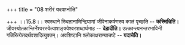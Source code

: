 +++
title = "08 शरीरं यदवाप्नोति"

+++
।।15.8।। स्वस्थाने स्थितानामिन्द्रियाणां जीवेनाकर्षणस्य कालं पृच्छति --
**कस्मिन्निति।** जीवस्योत्क्रान्तिर्नेश्वरस्येत्याशङ्क्येश्वरशब्दार्थमाह
-- **देहादीति।** उत्क्रान्त्यनन्तरभाविनी गतिरित्येतदर्थवशादित्युक्तम्।
अवशिष्टानि श्लोकाक्षराण्याचष्टे -- **यदाचेति।**
